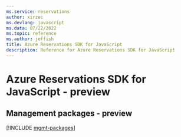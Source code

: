 ```yaml
---
ms.service: reservations
author: xirzec
ms.devlang: javascript
ms.data: 07/22/2022
ms.topic: reference
ms.author: jeffish
title: Azure Reservations SDK for JavaScript
description: Reference for Azure Reservations SDK for JavaScript
---
```

# Azure Reservations SDK for JavaScript - preview

## Management packages - preview
[!INCLUDE [mgmt-packages](reservations-mgmt-index.md)]
